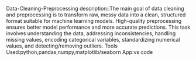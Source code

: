 Data-Cleaning-Preprocessing
description::The main goal of data cleaning and preprocessing is to transform raw, messy data into a clean, structured format suitable for machine learning models. High-quality preprocessing ensures better model performance and more accurate predictions. This task involves understanding the data, addressing inconsistencies, handling missing values, encoding categorical variables, standardizing numerical values, and detecting/removing outliers. Tools Used:python,pandas,numpy,matplotlib/seaborn App:vs code
